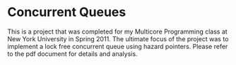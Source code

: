 Concurrent Queues
=================

This is a project that was completed for my Multicore
Programming class at New York University in Spring 2011.
The ultimate focus of the project was to implement a 
lock free concurrent queue using hazard pointers.  Please
refer to the pdf document for details and analysis.
